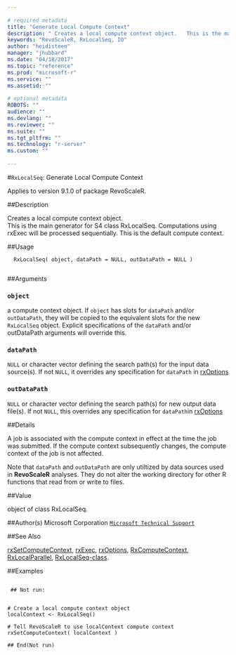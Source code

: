 ```yaml
--- 
 
# required metadata 
title: "Generate Local Compute Context" 
description: " Creates a local compute context object.   This is the main generator for S4 class RxLocalSeq. Computations using rxExec will be processed sequentially. This is the default compute context. " 
keywords: "RevoScaleR, RxLocalSeq, IO" 
author: "heidisteen" 
manager: "jhubbard" 
ms.date: "04/18/2017" 
ms.topic: "reference" 
ms.prod: "microsoft-r" 
ms.service: "" 
ms.assetid: "" 
 
# optional metadata 
ROBOTS: "" 
audience: "" 
ms.devlang: "" 
ms.reviewer: "" 
ms.suite: "" 
ms.tgt_pltfrm: "" 
ms.technology: "r-server" 
ms.custom: "" 
 
--- 
```

 
 
 #`RxLocalSeq`: Generate Local Compute Context

 Applies to version 9.1.0 of package RevoScaleR.
 
 ##Description
 
Creates a local compute context object.  
This is the main generator for S4 class RxLocalSeq. Computations using rxExec
will be processed sequentially. This is the default compute context.
 
 
 ##Usage

```   
  RxLocalSeq( object, dataPath = NULL, outDataPath = NULL )
 
```
 
 
 ##Arguments

   
    
 ### `object`
 a compute context object. If `object` has slots for   `dataPath` and/or `outDataPath`, they will be copied to the  equivalent slots for the new `RxLocalSeq` object. Explicit specifications  of the `dataPath` and/or outDataPath arguments will override this.  
  
    
 ### `dataPath`
 `NULL` or character vector defining the search path(s) for the input data source(s). If not `NULL`, it overrides any specification for `dataPath` in [rxOptions](rxOptions.md) 
   
    
 ### `outDataPath`
 `NULL` or character vector defining the search path(s) for  new output data file(s).  If not `NULL`, this overrides any specification for `dataPath`in [rxOptions](rxOptions.md)  
   
 
 
 
 ##Details
 
A job is associated with the compute context in effect at the time the job
was submitted. If the compute context subsequently changes, the compute context of the
job is not affected.

Note that `dataPath` and `outDataPath` are only utiltized by
data sources used in **RevoScaleR** analyses. They do not alter the
working directory for other R functions that read from or write to files.
 
 
 
 ##Value
 
object of class RxLocalSeq.
 
 
 ##Author(s)
 Microsoft Corporation [`Microsoft Technical Support`](https://go.microsoft.com/fwlink/?LinkID=698556&clcid=0x409)
 
 
 ##See Also
 
[rxSetComputeContext](rxSetComputeContext.md),
[rxExec](../../r-reference/revoscaler/rxexec.md),
[rxOptions](rxOptions.md),
[RxComputeContext](../../r-reference/revoscaler/rxcomputecontext.md),
[RxLocalParallel](RxLocalParallel.md),
[RxLocalSeq-class](RxLocalSeq-class.md).
   
 
 ##Examples

 ```
   
  ## Not run:
 
  
# Create a local compute context object  
localContext <- RxLocalSeq()

# Tell RevoScaleR to use localContext compute context
rxSetComputeContext( localContext )

 ## End(Not run) 
  
 
```
 
 
 
